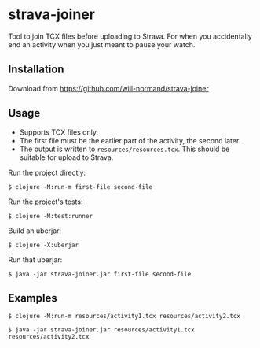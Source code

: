 # strava-joiner

Tool to join TCX files before uploading to Strava. For when you accidentally end an activity when you just meant to
pause your watch.

## Installation

Download from https://github.com/will-normand/strava-joiner

## Usage

- Supports TCX files only.
- The first file must be the earlier part of the activity, the second later.
- The output is written to `resources/resources.tcx`. This should be suitable for upload to Strava.

Run the project directly:

    $ clojure -M:run-m first-file second-file

Run the project's tests:

    $ clojure -M:test:runner

Build an uberjar:

    $ clojure -X:uberjar

Run that uberjar:

    $ java -jar strava-joiner.jar first-file second-file

## Examples

    $ clojure -M:run-m resources/activity1.tcx resources/activity2.tcx

    $ java -jar strava-joiner.jar resources/activity1.tcx resources/activity2.tcx